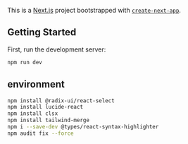 This is a [Next.js](https://nextjs.org) project bootstrapped with [`create-next-app`](https://nextjs.org/docs/app/api-reference/cli/create-next-app).

## Getting Started

First, run the development server:

```bash
npm run dev
```

## environment

```bash
npm install @radix-ui/react-select
npm install lucide-react
npm install clsx
npm install tailwind-merge
npm i --save-dev @types/react-syntax-highlighter
npm audit fix --force
```